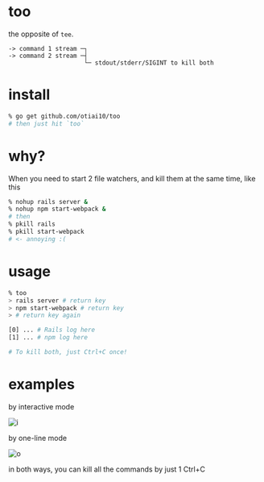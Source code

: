 # too

the opposite of `tee`.

```
-> command 1 stream ─┐
-> command 2 stream ─┤
                     └─ stdout/stderr/SIGINT to kill both
```

# install

```sh
% go get github.com/otiai10/too
# then just hit `too`
```

# why?

When you need to start 2 file watchers, and kill them at the same time, like this

```sh
% nohup rails server &
% nohup npm start-webpack &
# then
% pkill rails
% pkill start-webpack
# <- annoying :(
```

# usage

```sh
% too
> rails server # return key
> npm start-webpack # return key
> # return key again

[0] ... # Rails log here
[1] ... # npm log here

# To kill both, just Ctrl+C once!
```

# examples

by interactive mode

![i](https://user-images.githubusercontent.com/931554/28806719-843a9ffe-76ac-11e7-80c0-13b378ecf7c4.png)

by one-line mode

![o](https://user-images.githubusercontent.com/931554/28806757-aef046c2-76ac-11e7-8d47-be1f2b299fbb.png)

in both ways, you can kill all the commands by just 1 Ctrl+C
